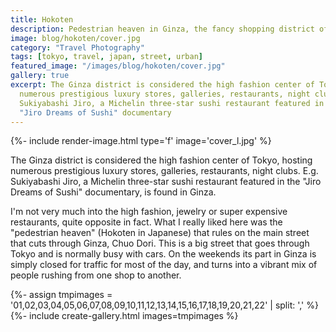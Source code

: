```yaml
---
title: Hokoten
description: Pedestrian heaven in Ginza, the fancy shopping district of Tokyo.
image: blog/hokoten/cover.jpg
category: "Travel Photography"
tags: [tokyo, travel, japan, street, urban]
featured_image: "/images/blog/hokoten/cover.jpg"
gallery: true
excerpt: The Ginza district is considered the high fashion center of Tokyo, hosting
  numerous prestigious luxury stores, galleries, restaurants, night clubs. E.g.
  Sukiyabashi Jiro, a Michelin three-star sushi restaurant featured in the
  "Jiro Dreams of Sushi" documentary
---
```


{%- include render-image.html type='f' image='cover_l.jpg' %}

The Ginza district is considered the high fashion center of Tokyo, hosting
numerous prestigious luxury stores, galleries, restaurants, night clubs. E.g.
Sukiyabashi Jiro, a Michelin three-star sushi restaurant featured in the
"Jiro Dreams of Sushi" documentary, is found in Ginza.

I'm not very much into the high fashion, jewelry or super expensive restaurants,
quite opposite in fact.
What I really liked here was the "pedestrian heaven" (Hokoten in Japanese)
that rules on the main street that cuts through Ginza, Chuo Dori. This is a big
street that goes through Tokyo and is normally busy with cars. On the weekends its
part in Ginza is simply closed for traffic for most of the day, and turns into
a vibrant mix of people rushing from one shop to another.

{%- assign tmpimages = '01,02,03,04,05,06,07,08,09,10,11,12,13,14,15,16,17,18,19,20,21,22' | split: ',' %}
{%- include create-gallery.html images=tmpimages %}
